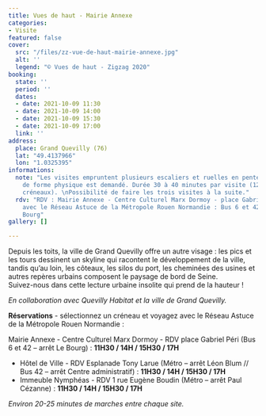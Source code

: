 ```yaml
---
title: Vues de haut - Mairie Annexe
categories:
- Visite
featured: false
cover:
  src: "/files/zz-vue-de-haut-mairie-annexe.jpg"
  alt: ''
  legend: "© Vues de haut - Zigzag 2020"
booking:
  state: ''
  period: ''
  dates:
  - date: 2021-10-09 11:30
  - date: 2021-10-09 14:00
  - date: 2021-10-09 15:30
  - date: 2021-10-09 17:00
  link: ''
address:
  place: Grand Quevilly (76)
  lat: "49.4137966"
  lon: "1.0325395"
informations:
  note: "Les visites empruntent plusieurs escaliers et ruelles en pente, un minimum
    de forme physique est demandé. Durée 30 à 40 minutes par visite (12 places par
    créneaux). \nPossibilité de faire les trois visites à la suite."
  rdv: "RDV : Mairie Annexe - Centre Culturel Marx Dormoy - place Gabriel Péri \nVoyagez
    avec le Réseau Astuce de la Métropole Rouen Normandie : Bus 6 et 42 – arrêt Le
    Bourg"
gallery: []

---
```

Depuis les toits, la ville de Grand Quevilly offre un autre visage : les pics et les tours dessinent un skyline qui racontent le développement de la ville, tandis qu’au loin, les côteaux, les silos du port, les cheminées des usines et autres repères urbains composent le paysage de bord de Seine.  
Suivez-nous dans cette lecture urbaine insolite qui prend de la hauteur !

_En collaboration avec Quevilly Habitat et la ville de Grand Quevilly._

**Réservations** - sélectionnez un créneau et voyagez avec le Réseau Astuce de la Métropole Rouen Normandie :

Mairie Annexe - Centre Culturel Marx Dormoy - RDV place Gabriel Péri (Bus 6 et 42 – arrêt Le Bourg) : **11H30 / 14H / 15H30 / 17H**

* Hôtel de Ville - RDV Esplanade Tony Larue (Métro – arrêt Léon Blum // Bus 42 – arrêt Centre administratif) : **11H30 / 14H / 15H30 / 17H**
* Immeuble Nymphéas - RDV 1 rue Eugène Boudin (Métro – arrêt Paul Cézanne) : **11H30 / 14H / 15H30 / 17H**

_Environ 20-25 minutes de marches entre chaque site._